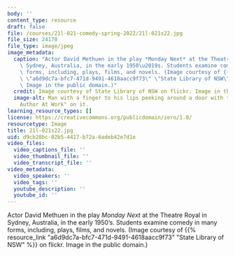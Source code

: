 ```yaml
---
body: ''
content_type: resource
draft: false
file: /courses/21l-021-comedy-spring-2022/21l-021s22.jpg
file_size: 24170
file_type: image/jpeg
image_metadata:
  caption: "Actor David Methuen in the play *Monday Next* at the Theatre Royal in\
    \ Sydney, Australia, in the early 1950\u2019s. Students examine comedy in many\
    \ forms, including, plays, films, and novels. (Image courtesy of {{% resource_link\
    \ \"a6d9dc7a-bfc7-471d-9491-4618aacc9f73\" \"State Library of NSW\" %}} on flickr.\
    \ Image in the public domain.)"
  credit: Image courtesy of State Library of NSW on flickr. Image in the public domain.
  image-alt: Man with a finger to his lips peeking around a door with the sign "Quiet
    Author At Work" on it.
learning_resource_types: []
license: https://creativecommons.org/publicdomain/zero/1.0/
resourcetype: Image
title: 21l-021s22.jpg
uid: d9cb28bc-02b5-4417-b72a-6adeb42e7d1e
video_files:
  video_captions_file: ''
  video_thumbnail_file: ''
  video_transcript_file: ''
video_metadata:
  video_speakers: ''
  video_tags: ''
  youtube_description: ''
  youtube_id: ''
---
```

Actor David Methuen in the play *Monday Next* at the Theatre Royal in Sydney, Australia, in the early 1950’s. Students examine comedy in many forms, including, plays, films, and novels. (Image courtesy of {{% resource_link "a6d9dc7a-bfc7-471d-9491-4618aacc9f73" "State Library of NSW" %}} on flickr. Image in the public domain.)